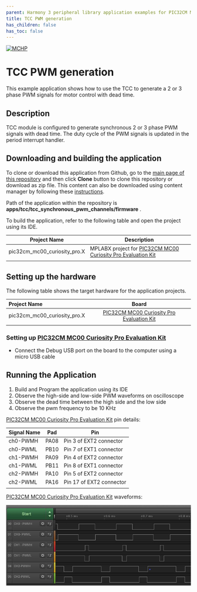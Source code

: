 ```yaml
---
parent: Harmony 3 peripheral library application examples for PIC32CM MC00 family
title: TCC PWM generation 
has_children: false
has_toc: false
---
```


[![MCHP](https://www.microchip.com/ResourcePackages/Microchip/assets/dist/images/logo.png)](https://www.microchip.com)

# TCC PWM generation

This example application shows how to use the TCC to generate a 2 or 3 phase PWM signals for motor control with dead time.

## Description

TCC module is configured to generate synchronous 2 or 3 phase PWM signals with dead time. The duty cycle of the PWM signals is updated in the period interrupt handler.

## Downloading and building the application

To clone or download this application from Github, go to the [main page of this repository](https://github.com/Microchip-MPLAB-Harmony/csp_apps_pic32cm_mc00) and then click **Clone** button to clone this repository or download as zip file.
This content can also be downloaded using content manager by following these [instructions](https://github.com/Microchip-MPLAB-Harmony/contentmanager/wiki).

Path of the application within the repository is **apps/tcc/tcc_synchronous_pwm_channels/firmware** .

To build the application, refer to the following table and open the project using its IDE.

| Project Name      | Description                                    |
| ----------------- | ---------------------------------------------- |
| pic32cm_mc00_curiosity_pro.X | MPLABX project for [PIC32CM MC00 Curiosity Pro Evaluation Kit](https://www.microchip.com/Developmenttools/ProductDetails/EV15N46A) |
|||

## Setting up the hardware

The following table shows the target hardware for the application projects.

| Project Name| Board|
|:---------|:---------:|
| pic32cm_mc00_curiosity_pro.X | [PIC32CM MC00 Curiosity Pro Evaluation Kit](https://www.microchip.com/Developmenttools/ProductDetails/EV15N46A)
|||

### Setting up [PIC32CM MC00 Curiosity Pro Evaluation Kit](https://www.microchip.com/Developmenttools/ProductDetails/EV15N46A)

- Connect the Debug USB port on the board to the computer using a micro USB cable

## Running the Application

1. Build and Program the application using its IDE
2. Observe the high-side and low-side PWM waveforms on oscilloscope
3. Observe the dead time between the high side and the low side
4. Observe the pwm frequency to be 10 KHz

[PIC32CM MC00 Curiosity Pro Evaluation Kit](https://www.microchip.com/Developmenttools/ProductDetails/EV15N46A) pin details:

|Signal Name| Pad   | Pin |
|-----------|-------|-----|
| ch0-PWMH  | PA08  | Pin 3 of EXT2 connector |
| ch0-PWML  | PB10  | Pin 7 of EXT1 connector |
| ch1-PWMH  | PA09  | Pin 4 of EXT2 connector |
| ch1-PWML  | PB11  | Pin 8 of EXT1 connector |
| ch2-PWMH  | PA10  | Pin 5 of EXT2 connector |
| ch2-PWML  | PA16  | Pin 17 of EXT2 connector |
||||

[PIC32CM MC00 Curiosity Pro Evaluation Kit](https://www.microchip.com/Developmenttools/ProductDetails/EV15N46A) waveforms:

  ![output](images/output_tcc_synchronous_pwm_channels.png)
